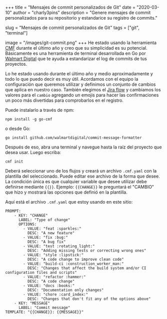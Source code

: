 +++
title = "Mensajes de commit personalizados de Git"
date = "2020-03-10"
author = "charly3pins"
description = "Genere mensajes de commit personalizados para su repositorio y estandarice su registro de commits."

slug = "Mensajes de commit personalizados de Git"
tags = ["git", "terminal"]

image = "/images/git-commit.png"
+++
He estado usando la herramienta [CMF](https://github.com/walmartdigital/commit-message-formatter) durante el último año y creo que su simplicidad es su potencial. Básicamente es una herramienta de terminal desarrollada en Go por [Walmart Digital](https://github.com/walmartdigital) que te ayuda a estandarizar el log de commits de tus proyectos.

Lo he estado usando durante el último año y medio aproximadamente y todo lo que puedo decir es muy útil. Acordamos con el equipo la configuración que queremos utilizar y definimos un conjunto de cambios que aplica en nuestro caso. También elegimos el [Jira flow](https://github.com/walmartdigital/commit-message-formatter#jira-flow) y cambiamos los valores para el `cambio` agregando un emojis para hacer las confirmaciones un poco más divertidas para comprobarlos en el registro.

Puede instalarlo a través de npm:
```vim
npm install -g go-cmf
``` 
o desde Go:
```vim
go install github.com/walmartdigital/commit-message-formatter
```

Después de eso, abra una terminal y navegue hasta la raíz del proyecto que desea usar. Luego escriba:
```vim
cmf init 
```

Deberá seleccionar uno de los flujos y creará un archivo `.cmf.yaml` con la plantilla del seleccionado. Puede editar ese archivo de la forma que desee. La condición única es que cualquier variable que desee utilizar debe definirse mediante `{{}}`. Ejemplo: `{{CHANGE}}` le preguntará el "CAMBIO" que hizo y mostrará las opciones que definió en la plantilla.

Aquí está el archivo `.cmf.yaml` que estoy usando en este sitio:
```
PROMPT:
    - KEY: "CHANGE"
      LABEL: "Type of change"
      OPTIONS:
        - VALUE: "feat :sparkles:"
          DESC: "A new feature"
        - VALUE: "fix :bug:"
          DESC: "A bug fix"
        - VALUE: "test :rotating_light:"
          DESC: "Adding missing tests or correcting wrong ones"
        - VALUE: "style :lipstick:"
          DESC: "A code change to improve clean code"
        - VALUE: "build-ci :construction_worker_man:"
          DESC: "Changes that affect the build system and/or CI configuration files and scripts"
        - VALUE: "refactor :hammer:"
          DESC: "A code change"
        - VALUE: "docs :books:"
          DESC: "Documentation only changes"
        - VALUE: "chore :card_index:"
          DESC: "Changes that don't fit any of the options above"
    - KEY: "MESSAGE"
      LABEL: "Commit message"
TEMPLATE: "{{CHANGE}}: {{MESSAGE}}"
```